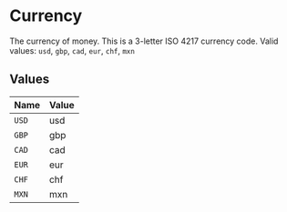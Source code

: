 # Currency

The currency of money. This is a 3-letter ISO 4217 currency code.  Valid values: `usd`, `gbp`, `cad`, `eur`, `chf`, `mxn`


## Values

| Name  | Value |
| ----- | ----- |
| `USD` | usd   |
| `GBP` | gbp   |
| `CAD` | cad   |
| `EUR` | eur   |
| `CHF` | chf   |
| `MXN` | mxn   |